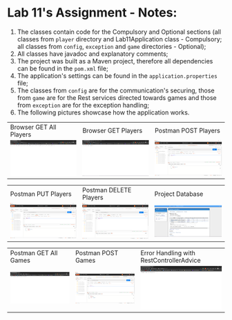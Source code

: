 # Lab 11's Assignment - Notes:

1. The classes contain code for the Compulsory and Optional sections (all classes from `player` directory and Lab11Application class - Compulsory; all classes from `config`, `exception` and `game` directories - Optional);
2. All classes have javadoc and explanatory comments;
3. The project was built as a Maven project, therefore all dependencies can be found in the `pom.xml` file;
4. The application's settings can be found in the `application.properties` file;
5. The classes from `config` are for the communication's securing, those from `game` are for the Rest services directed towards games and those from `exception` are for the exception handling;
6. The following pictures showcase how the application works.

<table>
  <tr>
    <td>Browser GET All Players</td>
     <td>Browser GET Players</td>
     <td>Postman POST Players</td>
  </tr>
  <tr>
    <td><img src="images_README/browser_getall_players.png" width=270></td>
    <td><img src="images_README/browser_get_players.png" width=270></td>
    <td><img src="images_README/postman_post_players.png" width=270></td>
  </tr>
 </table>
 
 <table>
  <tr>
    <td>Postman PUT Players</td>
     <td>Postman DELETE Players</td>
     <td>Project Database</td>
  </tr>
  <tr>
    <td><img src="images_README/postman_put_players.png" width=270></td>
    <td><img src="images_README/postman_delete_players.png" width=270></td>
    <td><img src="images_README/spring_project_database.png" width=270></td>
  </tr>
 </table>

<table>
  <tr>
    <td>Postman GET All Games</td>
     <td>Postman POST Games</td>
     <td>Error Handling with RestControllerAdvice</td>
  </tr>
  <tr>
    <td><img src="images_README/browser_getall_games.png" width=270></td>
    <td><img src="images_README/postman_post_games.png" width=270></td>
    <td><img src="images_README/error_handling.png" width=270></td>
  </tr>
 </table>
